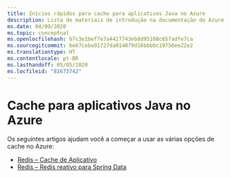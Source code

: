 ```yaml
---
title: Inícios rápidos para cache para aplicativos Java no Azure
description: Lista de materiais de introdução na documentação do Azure para cache para aplicativos Java.
ms.date: 04/09/2020
ms.topic: conceptual
ms.openlocfilehash: b7c3e1bef7e7a4427743eb8d95108c657adfe7ca
ms.sourcegitcommit: be67ceba91727da014879d16bbbbc19756ee22e2
ms.translationtype: HT
ms.contentlocale: pt-BR
ms.lasthandoff: 05/05/2020
ms.locfileid: "81673742"
---
```

# <a name="caching-for-java-apps-on-azure"></a>Cache para aplicativos Java no Azure

Os seguintes artigos ajudam você a começar a usar as várias opções de cache no Azure:

- [Redis – Cache de Aplicativo](/azure/azure-cache-for-redis/cache-java-get-started)
- [Redis – Redis reativo para Spring Data](/azure/developer/java/spring-framework/configure-spring-boot-initializer-java-app-with-redis-cache)
